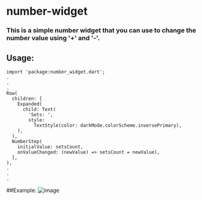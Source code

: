 # number-widget
### This is a simple number widget that you can use to change the number value using '+' and '-'. 
## Usage:
```
import 'package:number_widget.dart';
.
.
.
Row(
  children: [
    Expanded(
      child: Text(
        'Sets: ',
        style:
          TextStyle(color: darkMode.colorScheme.inversePrimary),
    ),
  ),
  NumberStep(
    initialValue: setsCount,
    onValueChanged: (newValue) => setsCount = newValue),
  ],
),
.
.
.
```
##Example:
![image](https://github.com/SlothSpunky77/number-widget/assets/94778190/e83dc652-d0b6-462d-84bd-d99513472007)
